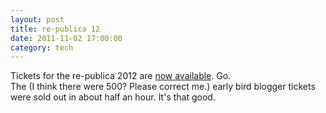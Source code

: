 ```yaml
---
layout: post
title: re-publica 12
date: 2011-11-02 17:00:00
category: tech
---
```

Tickets for the re-publica 2012 are [now available](http://re-publica.de/12). Go.  
The (I think there were 500? Please correct me.) early bird blogger tickets were sold out in about half an hour. It's that good.